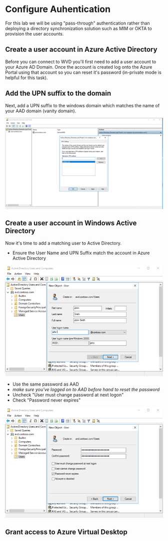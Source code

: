 # Configure Auhentication

For this lab we will be using "pass-through" authentication rather than deploying a directory synchronization solution such as MIM or OKTA to provision the user accounts.  

## Create a user account in Azure Active Directory

Before you can connect to WVD you'll first need to add a user account to your Azure AD Domain.  Once the account is created log onto the Azure Portal using that account so you can reset it's password (in-private mode is helpful for this task).

## Add the UPN suffix to the domain

Next, add a UPN suffix to the windows domain which matches the name of your AAD domain (vanity domain).

![AVD Setup - UPN Suffix](https://github.com/MSBrett/azfw_hybrid/raw/master/resources/UPN_Suffix.png)

## Create a user account in Windows Active Directory

Now it's time to add a matching user to Active Directory.

- Ensure the User Name and UPN Suffix match the account in Azure Active Directory

![Create User](https://github.com/MSBrett/azfw_hybrid/raw/master/resources/Create_User_1.png)

- Use the same password as AAD
- *make sure you've logged on to AAD before hand to reset the password*
- Uncheck "User must change password at next logon"
- Check "Password never expires"

![Set Password](https://github.com/MSBrett/azfw_hybrid/raw/master/resources/Create_User_2.png)

## Grant access to Azure Virtual Desktop
